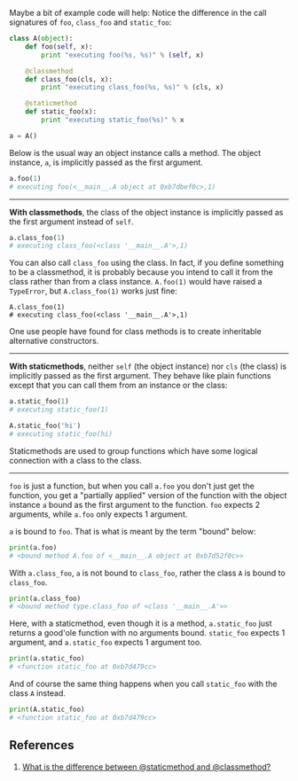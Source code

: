 Maybe a bit of example code will help: Notice the difference in the call signatures of `foo`, `class_foo` and `static_foo`:

```python
class A(object):
    def foo(self, x):
        print "executing foo(%s, %s)" % (self, x)

    @classmethod
    def class_foo(cls, x):
        print "executing class_foo(%s, %s)" % (cls, x)

    @staticmethod
    def static_foo(x):
        print "executing static_foo(%s)" % x    

a = A()
```

Below is the usual way an object instance calls a method. The object instance, `a`, is implicitly passed as the first argument.

```python
a.foo(1)
# executing foo(<__main__.A object at 0xb7dbef0c>,1)
```

---

**With classmethods**, the class of the object instance is implicitly passed as the first argument instead of `self`.

```python
a.class_foo(1)
# executing class_foo(<class '__main__.A'>,1)
```

You can also call `class_foo` using the class. In fact, if you define something to be a classmethod, it is probably because you intend to call it from the class rather than from a class instance. `A.foo(1)` would have raised a `TypeError`, but `A.class_foo(1)` works just fine:

```
A.class_foo(1)
# executing class_foo(<class '__main__.A'>,1)
```

One use people have found for class methods is to create inheritable alternative constructors.

---

**With staticmethods**, neither `self` (the object instance) nor `cls` (the class) is implicitly passed as the first argument. They behave like plain functions except that you can call them from an instance or the class:

```python
a.static_foo(1)
# executing static_foo(1)

A.static_foo('hi')
# executing static_foo(hi)
```

Staticmethods are used to group functions which have some logical connection with a class to the class.

---

`foo` is just a function, but when you call `a.foo` you don't just get the function, you get a "partially applied" version of the function with the object instance `a` bound as the first argument to the function. `foo` expects 2 arguments, while `a.foo` only expects 1 argument.

`a` is bound to `foo`. That is what is meant by the term "bound" below:

```python
print(a.foo)
# <bound method A.foo of <__main__.A object at 0xb7d52f0c>>
```

With `a.class_foo`, `a` is not bound to `class_foo`, rather the class `A` is bound to `class_foo`.

```python
print(a.class_foo)
# <bound method type.class_foo of <class '__main__.A'>>
```

Here, with a staticmethod, even though it is a method, `a.static_foo` just returns a good'ole function with no arguments bound. `static_foo` expects 1 argument, and `a.static_foo` expects 1 argument too.

```python
print(a.static_foo)
# <function static_foo at 0xb7d479cc>
```

And of course the same thing happens when you call `static_foo` with the class `A` instead.

```python
print(A.static_foo)
# <function static_foo at 0xb7d479cc>
```

## References

1. [What is the difference between @staticmethod and @classmethod?](https://stackoverflow.com/questions/136097/what-is-the-difference-between-staticmethod-and-classmethod)
